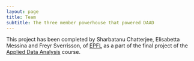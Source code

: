 ```yaml
---
layout: page
title: Team
subtitle: The three member powerhouse that powered DAAD
---
```


This project has been completed by Sharbatanu Chatterjee, Elisabetta Messina and
Freyr Sverrisson, of [EPFL](https://www.epfl.ch) as a part of the final project
of the [Applied Data Analysis](https://dlab.epfl.ch/teaching/fall2017/cs401/) course.
